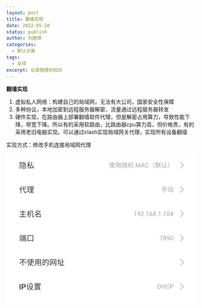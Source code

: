 ```yaml
---
layout: post
title: 翻墙实现
date: 2022-05-20
status: publish
author: 刘胜琪
categories: 
  - 默认分类
tags: 
  - 杂项
excerpt: 记录随便的知识
---
```


**翻墙实现**

1. 虚拟私人网络：构建自己的局域网，无法有大公司，国家安全性保障
2. 多种协议，本地加密到远程服务器解密，流量通过远程服务器转发
3. 硬件实现，在路由器上部署翻墙软件代理，但是解密占用算力，导致性能下降，带宽下降。所以有的采用软路由，比路由器cpu算力高，但价格贵，有的采用老旧电脑实现。可以通过clash实现局域网关代理，实现所有设备翻墙

实现方式：修改手机连接局域网代理

<img src="2022-05-20-翻墙实现.assets/image-20220521001134469.png" alt="image-20220521001134469" style="zoom:50%;" />

